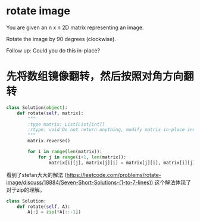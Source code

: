 # rotate image

You are given an n x n 2D matrix representing an image.

Rotate the image by 90 degrees (clockwise).

Follow up:
Could you do this in-place?

# 先将数组镜像翻转，然后按照对角方向翻转

```python
class Solution(object):
    def rotate(self, matrix):
        """
        :type matrix: List[List[int]]
        :rtype: void Do not return anything, modify matrix in-place instead.
        """
        matrix.reverse()

        for i in range(len(matrix)):
            for j in range(i+1, len(matrix)):
                matrix[i][j], matrix[j][i] = matrix[j][i], matrix[i][j]

```

看到了stefan大大的解法 (https://leetcode.com/problems/rotate-image/discuss/18884/Seven-Short-Solutions-(1-to-7-lines))
这个解法体现了对于zip的理解。

```python
class Solution:
    def rotate(self, A):
        A[:] = zip(*A[::-1])
```
